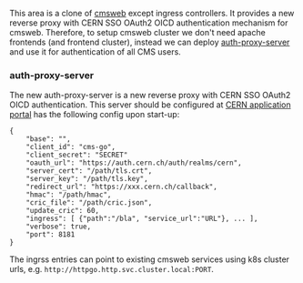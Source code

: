 This area is a clone of [cmsweb](../cmsweb) except ingress controllers.
It provides a new reverse proxy with CERN SSO OAuth2 OICD authentication
mechanism for cmsweb. Therefore, to setup cmsweb cluster we don't need
apache frontends (and frontend cluster), instead we can deploy
[auth-proxy-server](https://github.com/dmwm/CMSKubernetes/blob/master/docker/auth-proxy-server/proxy_auth_server.go)
and use it for authentication of all CMS users.

### auth-proxy-server
The new auth-proxy-server is a new reverse proxy with CERN SSO OAuth2 OICD
authentication. This server should be configured at
[CERN application portal](https://application-portal.web.cern.ch/)
has the following config upon start-up:
```
{
    "base": "",
    "client_id": "cms-go",
    "client_secret": "SECRET"
    "oauth_url": "https://auth.cern.ch/auth/realms/cern",
    "server_cert": "/path/tls.crt",
    "server_key": "/path/tls.key",
    "redirect_url": "https://xxx.cern.ch/callback",
    "hmac": "/path/hmac",
    "cric_file": "/path/cric.json",
    "update_cric": 60,
    "ingress": [ {"path":"/bla", "service_url":"URL"}, ... ],
    "verbose": true,
    "port": 8181
}
```
The ingrss entries can point to existing cmsweb services using
k8s cluster urls, e.g. `http://httpgo.http.svc.cluster.local:PORT`.
